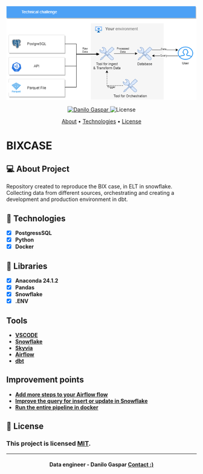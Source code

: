 <p align="center">
   <img src="https://github.com/dangspr/BIXCASE/blob/master/bixcase/Hiring%20Challenge.drawio.png?raw=true" alt="DB" />
</p>

<!-- Badges -->
<p align="center">
   <a href="https://www.linkedin.com/in/danilo-gaspar98/">
      <img alt="Danilo Gaspar" src="https://img.shields.io/badge/LinkedIn%20--%20-Danilo%20Gaspar-blue" />
   </a>
  <img alt="License" src="https://img.shields.io/badge/license-MIT-blue">
</p>

<!-- Indice-->
<p align="center">
 <a href="#-sobre-o-projeto">About</a> •
 <a href="#-Tecnologias">Technologies</a> • 
 <a href="#-licença">License</a>
</p>

# BIXCASE

<!--Sobre o projeto-->
## 💻 About Project

Repository created to reproduce the BIX case, in ELT in snowflake.
Collecting data from different sources, orchestrating and creating a development and production environment in dbt.



<!--layout-->
## 🚀  Technologies 
- [x]  **PostgressSQL**
- [x]  **Python**
- [x]  **Docker**

## 🚀  Libraries 
- [x]  **Anaconda 24.1.2**
- [x]  **Pandas**
- [x]  **Snowflake**
- [x]  **.ENV**

## Tools
- [**VSCODE**]()
- [**Snowflake**]()
- [**Skyvia**]()
- [**Airflow**]()
- [**dbt**]()

## Improvement points
- [**Add more steps to your Airflow flow**]()
- [**Improve the query for insert or update in Snowflake**]()
- [**Run the entire pipeline in docker**]()

<!--License session-->
## 📝 License
### This project is licensed [MIT](./LICENSE).
---

<h4 align=center> Data engineer - Danilo Gaspar <a href="https://idolink.bio/redessociaisdg"> <strong>Contact</strong> :)</a></a></h4>



